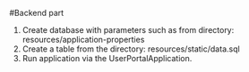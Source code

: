 #Backend part
1. Create database with parameters such as from directory: resources/application-properties
2. Create a table from the directory: resources/static/data.sql
3. Run application via the UserPortalApplication.



